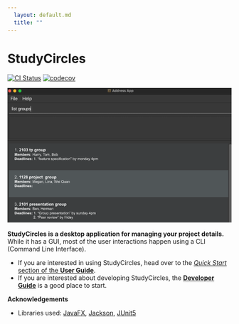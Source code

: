 ```yaml
---
  layout: default.md
  title: ""
---
```


# StudyCircles

[![CI Status](https://github.com/se-edu/addressbook-level3/workflows/Java%20CI/badge.svg)](https://github.com/se-edu/addressbook-level3/actions)
[![codecov](https://codecov.io/gh/se-edu/addressbook-level3/branch/master/graph/badge.svg)](https://codecov.io/gh/se-edu/addressbook-level3)

![Ui](images/Ui.png)

**StudyCircles is a desktop application for managing your project details.** While it has a GUI, most of the user interactions happen using a CLI (Command Line Interface).

* If you are interested in using StudyCircles, head over to the [_Quick Start_ section of the **User Guide**](UserGuide.html#quick-start).
* If you are interested about developing StudyCircles, the [**Developer Guide**](DeveloperGuide.html) is a good place to start.


**Acknowledgements**

* Libraries used: [JavaFX](https://openjfx.io/), [Jackson](https://github.com/FasterXML/jackson), [JUnit5](https://github.com/junit-team/junit5)
